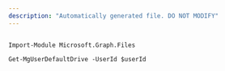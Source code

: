 ```yaml
---
description: "Automatically generated file. DO NOT MODIFY"
---
```


```powershellv1

Import-Module Microsoft.Graph.Files

Get-MgUserDefaultDrive -UserId $userId

```